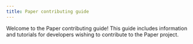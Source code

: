 ```yaml
---
title: Paper contributing guide
---
```


Welcome to the Paper contributing guide! This guide includes information and tutorials for developers
wishing to contribute to the Paper project.

